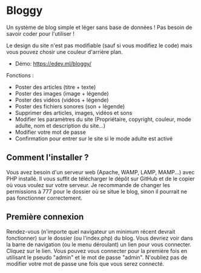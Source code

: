 # Bloggy
Un système de blog simple et léger sans base de données ! Pas besoin de savoir coder pour l'utiliser !

Le design du site n'est pas modifiable (sauf si vous modifiez le code) mais vous pouvez chosir une couleur d'arrière plan.
- Démo: https://edev.ml/bloggy/


Fonctions :
- Poster des articles (titre + texte)
- Poster des images (image + légende)
- Poster des vidéos (vidéos + légende)
- Poster des fichiers sonores (son + légende)
- Supprimer des articles, images, vidéos et sons
- Modifier les paramètres du site (Propriétaire, copyright, couleur, mode adulte, nom et description du site...)
- Modifier votre mot de passe
- Confirmation pour entrer sur le site si le mode adulte est activé



## Comment l'installer ?
Vous avez besoin d'un serveur web (Apache, WAMP, LAMP, MAMP...) avec PHP installé.
Il vous suffit de télécharger le dépôt sur GitHub et de le copier où vous voulez sur votre serveur.
Je recommande de changer les permissions à 777 pour le dossier où se situe le blog, sinon il pourrait ne pas fonctionner correctement.



## Première connexion
Rendez-vous (n'importe quel navigateur un minimum récent devrait fonctionner) sur le dossier (ou l'index.php) du blog.
Vous devriez voir dans la barre de navigation (ou le menu déroulant) un lien pour vous connecter. Cliquez sur le lien.
Vous pouvez vous connecter pour la première fois en utilisant le pseudo "admin" et le mot de passe "admin".
N'oubliez pas de modifier votre mot de passe une fois que vous serez connecté.
